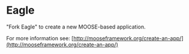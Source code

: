 Eagle
=====

"Fork Eagle" to create a new MOOSE-based application.

For more information see: [http://mooseframework.org/create-an-app/](http://mooseframework.org/create-an-app/)
